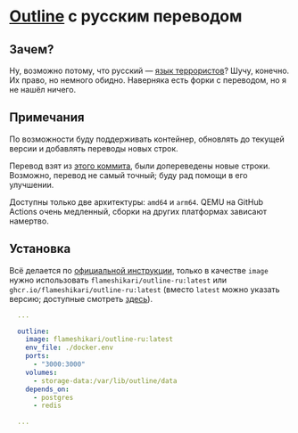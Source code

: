 # [Outline](https://github.com/outline/outline) с русским переводом

## Зачем?

Ну, возможно потому, что русский — [язык террористов](https://github.com/outline/outline/discussions/5706)? Шучу, конечно. Их право, но немного обидно. Наверняка есть форки с переводом, но я не нашёл ничего.

## Примечания

По возможности буду поддерживать контейнер, обновлять до текущей версии и добавлять переводы новых строк.

Перевод взят из [этого коммита](https://github.com/outline/outline/commit/228d1faa9fd3cbb82409d98e1443fed65adc5715), были допереведены новые строки. Возможно, перевод не самый точный; буду рад помощи в его улучшении.

Доступны только две архитектуры: `amd64` и `arm64`. QEMU на GitHub Actions очень медленный, сборки на других платформах зависают намертво.

## Установка

Всё делается по [официальной инструкции](https://docs.getoutline.com/s/hosting/doc/docker-7pfeLP5a8t), только в качестве `image` нужно использовать `flameshikari/outline-ru:latest` или `ghcr.io/flameshikari/outline-ru:latest` (вместо `latest` можно указать версию; доступные смотреть [здесь](https://github.com/flameshikari/outline-ru/releases)).

```yaml
  ...

  outline:
    image: flameshikari/outline-ru:latest
    env_file: ./docker.env
    ports:
      - "3000:3000"
    volumes:
      - storage-data:/var/lib/outline/data
    depends_on:
      - postgres
      - redis

  ...
```
